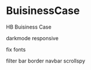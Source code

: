 # BuisinessCase
HB Buisiness Case

darkmode
responsive

fix fonts

filter bar border
navbar scrollspy
